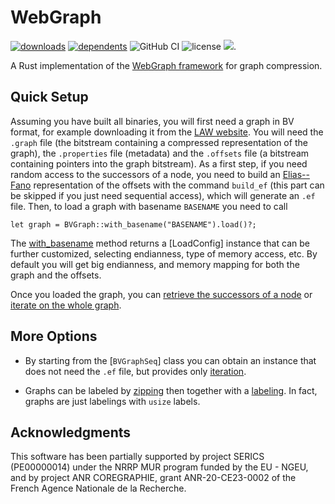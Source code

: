 # WebGraph

[![downloads](https://img.shields.io/crates/d/webgraph)](https://crates.io/crates/webgraph)
[![dependents](https://img.shields.io/librariesio/dependents/cargo/webgraph)](https://crates.io/crates/webgraph/reverse_dependencies)
![GitHub CI](https://github.com/vigna/webgraph-rs/actions/workflows/rust.yml/badge.svg)
![license](https://img.shields.io/crates/l/webgraph)
[![](https://tokei.rs/b1/github/vigna/webgraph-rs)](https://github.com/vigna/webgraph-rs).

A Rust implementation of the [WebGraph framework](https://webgraph.di.unimi.it/)
for graph compression.

## Quick Setup

Assuming you have built all binaries, you will first need a graph in BV format,
for example downloading it from the [LAW website](http://law.di.unimi.it/). You
will need the `.graph` file (the bitstream containing a compressed representation
of the graph), the `.properties` file (metadata) and the `.offsets` file (a
bitstream containing pointers into the graph bitstream). As a first step, if
you need random access to the successors of a node, you need
to build an [Elias--Fano](sux::dict::EliasFano) representation of the
offsets with the command `build_ef` (this part can be skipped if you just need
sequential access), which will generate an `.ef` file. Then, to load a graph
with basename `BASENAME` you need to call

```[ignore]
let graph = BVGraph::with_basename("BASENAME").load()?;
```

The [with_basename]() method returns a [LoadConfig] instance that can be further
customized, selecting endianness, type of memory access, etc. By default you
will get big endianness, and memory mapping for both the graph and the offsets.

Once you loaded the graph, you can [retrieve the successors of a node]()
or [iterate on the whole graph]().

## More Options

- By starting from the [`BVGraphSeq`] class you can obtain an instance that
does not need the `.ef` file, but provides only [iteration]().

- Graphs can be labeled by [zipping]() then together with a [labeling](). In fact,
  graphs are just labelings with `usize` labels.

## Acknowledgments

This software has been partially supported by project SERICS (PE00000014) under the NRRP MUR program funded by the EU - NGEU,
and by project ANR COREGRAPHIE, grant ANR-20-CE23-0002 of the French Agence Nationale de la Recherche.
